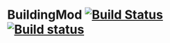 # BuildingMod [![Build Status](https://travis-ci.com/Theggv/BuildingMod.svg?token=MJzcNHosohyJUZJGgfnc&branch=master)](https://travis-ci.com/Theggv/BuildingMod) [![Build status](https://ci.appveyor.com/api/projects/status/a8vtx3vgbadm3ah9/branch/master?svg=true)](https://ci.appveyor.com/project/Theggv/buildingmod/branch/master)

